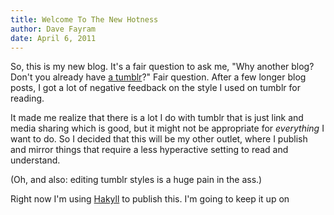```yaml
---
title: Welcome To The New Hotness
author: Dave Fayram
date: April 6, 2011
---
```


So, this is my new blog. It's a fair question to ask me, "Why another
blog? Don't you already have [a tumblr](http://kirindave.tumblr.com)?"
Fair question. After a few longer blog posts, I got a lot of negative 
feedback on the style I used on tumblr for reading. 

It made me realize that there is a lot I do with tumblr that is just
link and media sharing which is good, but it might not be appropriate
for _everything_ I want to do. So I decided that this will be my other
outlet, where I publish and mirror things that require a less
hyperactive setting to read and understand.

(Oh, and also: editing tumblr styles is a huge pain in the ass.)

Right now I'm using [Hakyll](http://jaspervdj.be/hakyll/) to publish
this. I'm going to keep it up on 
